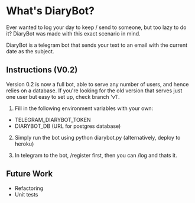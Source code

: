 # What's DiaryBot?

Ever wanted to log your day to keep / send to someone, but too lazy to do it? DiaryBot was made with this exact scenario in mind.

DiaryBot is a telegram bot that sends your text to an email with the current date as the subject.

## Instructions (V0.2)

Version 0.2 is now a full bot, able to serve any number of users, and hence relies on a database. If you're looking for the old version that serves just one user but easy to set up, check branch 'v1'.

1) Fill in the following environment variables with your own:
 - TELEGRAM_DIARYBOT_TOKEN
 - DIARYBOT_DB (URL for postgres database)
 
2) Simply run the bot using python diarybot.py (alternatively, deploy to heroku)

3) In telegram to the bot, /register first, then you can /log <whatever you wanna say here> and thats it.

## Future Work
- Refactoring
- Unit tests
